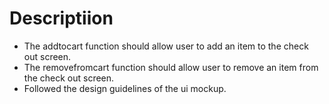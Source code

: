 # Descriptiion

- The addtocart function should allow user to add an item to the check out screen.
- The removefromcart function should allow user to remove an item from the check out screen.
- Followed the design guidelines of the ui mockup.
